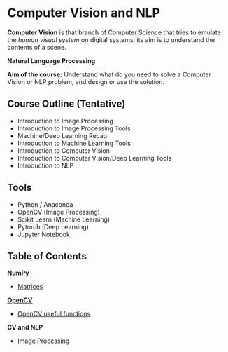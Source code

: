# Computer Vision and NLP

**Computer Vision** is that branch of Computer Science that tries to emulate the *human visual system* on digital systems, its aim is to understand the contents of a scene.

**Natural Language Processing**

**Aim of the course:** Understand what do you need to solve a Computer Vision or NLP problem, and design or use the solution.

## Course Outline (Tentative)

- Introduction to Image Processing
- Introduction to Image Processing Tools
- Machine/Deep Learning Recap
- Introduction to Machine Learning Tools
- Introduction to Computer Vision
- Introduction to Computer Vision/Deep Learning Tools
- Introduction to NLP

## Tools

- Python / Anaconda
- OpenCV (Image Processing)
- Scikit Learn (Machine Learning)
- Pytorch (Deep Learning)
- Jupyter Notebook

## Table of Contents

**[NumPy](/Computer%20Vision%20and%20NLP/NumPy/NumPy.md)**

- [Matrices](/Computer%20Vision%20and%20NLP/NumPy/NumPy%20Matrix.md)

**[OpenCV](/Computer%20Vision%20and%20NLP/OpenCV/OpenCV.md)**

- [OpenCV useful functions](Computer%20Vision%20and%20NLP/OpenCV/OpenCV%20Tips%20and%20Functions.md)

**CV and NLP**

- [Image Processing](/Computer%20Vision%20and%20NLP/Image%20Processing.md)